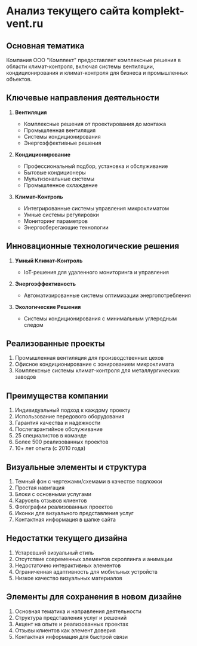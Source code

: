 # Анализ текущего сайта komplekt-vent.ru

## Основная тематика
Компания ООО "Комплект" предоставляет комплексные решения в области климат-контроля, включая системы вентиляции, кондиционирования и климат-контроля для бизнеса и промышленных объектов.

## Ключевые направления деятельности
1. **Вентиляция**
   - Комплексные решения от проектирования до монтажа
   - Промышленная вентиляция
   - Системы кондиционирования
   - Энергоэффективные решения

2. **Кондиционирование**
   - Профессиональный подбор, установка и обслуживание
   - Бытовые кондиционеры
   - Мультизональные системы
   - Промышленное охлаждение

3. **Климат-Контроль**
   - Интегрированные системы управления микроклиматом
   - Умные системы регулировки
   - Мониторинг параметров
   - Энергосберегающие технологии

## Инновационные технологические решения
1. **Умный Климат-Контроль**
   - IoT-решения для удаленного мониторинга и управления

2. **Энергоэффективность**
   - Автоматизированные системы оптимизации энергопотребления

3. **Экологические Решения**
   - Системы кондиционирования с минимальным углеродным следом

## Реализованные проекты
1. Промышленная вентиляция для производственных цехов
2. Офисное кондиционирование с зонированием микроклимата
3. Комплексные системы климат-контроля для металлургических заводов

## Преимущества компании
1. Индивидуальный подход к каждому проекту
2. Использование передового оборудования
3. Гарантия качества и надежности
4. Послегарантийное обслуживание
5. 25 специалистов в команде
6. Более 500 реализованных проектов
7. 10+ лет опыта (с 2010 года)

## Визуальные элементы и структура
1. Темный фон с чертежами/схемами в качестве подложки
2. Простая навигация
3. Блоки с основными услугами
4. Карусель отзывов клиентов
5. Фотографии реализованных проектов
6. Иконки для визуального представления услуг
7. Контактная информация в шапке сайта

## Недостатки текущего дизайна
1. Устаревший визуальный стиль
2. Отсутствие современных элементов скроллинга и анимации
3. Недостаточно интерактивных элементов
4. Ограниченная адаптивность для мобильных устройств
5. Низкое качество визуальных материалов

## Элементы для сохранения в новом дизайне
1. Основная тематика и направления деятельности
2. Структура представления услуг и решений
3. Акцент на опыте и реализованных проектах
4. Отзывы клиентов как элемент доверия
5. Контактная информация для быстрой связи
